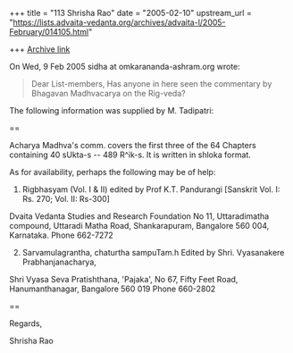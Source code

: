 +++
title = "113 Shrisha Rao"
date = "2005-02-10"
upstream_url = "https://lists.advaita-vedanta.org/archives/advaita-l/2005-February/014105.html"

+++
[Archive link](https://lists.advaita-vedanta.org/archives/advaita-l/2005-February/014105.html)

On Wed, 9 Feb 2005 sidha at omkarananda-ashram.org wrote:

> Dear List-members,
> Has anyone in here seen the commentary by Bhagavan Madhvacarya on the
> Rig-veda?

The following information was supplied by M. Tadipatri:

==

Acharya Madhva's comm. covers the first three of the
64 Chapters containing 40 sUkta-s -- 489 R^ik-s. It
is written in shloka format.

As for availability, perhaps the following may be of help:

1. Rigbhasyam (Vol. I & II) edited by Prof K.T. Pandurangi
[Sanskrit Vol. I: Rs. 270; Vol. II: Rs-300]

Dvaita Vedanta Studies and Research Foundation
No 11, Uttaradimatha compound, Uttaradi Matha Road,
Shankarapuram, Bangalore 560 004, Karnataka.
Phone 662-7272


2. Sarvamulagrantha, chaturtha sampuTam.h
 Edited by Shri. Vyasanakere Prabhanjanacharya,

Shri Vyasa Seva Pratishthana,
'Pajaka', No 67, Fifty Feet Road,
Hanumanthanagar,
Bangalore 560 019
Phone 660-2802

==

Regards,

Shrisha Rao




